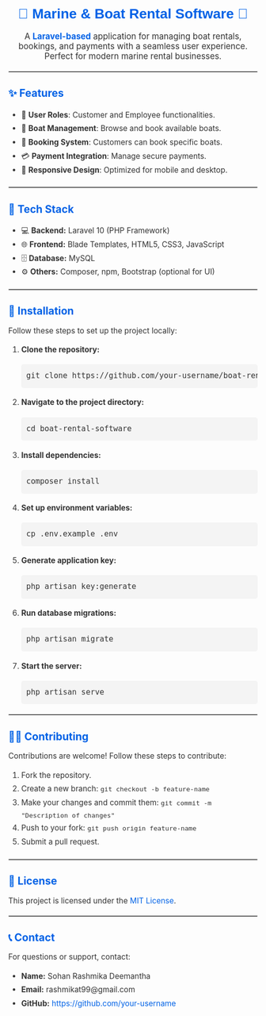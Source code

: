 <h1 style="text-align: center; color: #0062E6; font-family: Arial, sans-serif;">
    🌊 Marine & Boat Rental Software 🚤
</h1>

<p style="text-align: center; font-size: 1.2em; color: #333;">
    A <strong style="color: #0062E6;">Laravel-based</strong> application for managing boat rentals, bookings, and payments with a seamless user experience. Perfect for modern marine rental businesses.
</p>

<hr style="border: 1px solid #ccc; margin: 20px 0;">

<h2 style="color: #0062E6;">✨ Features</h2>
<ul style="font-size: 1.1em; line-height: 1.8; color: #333;">
    <li>🔑 <strong>User Roles</strong>: Customer and Employee functionalities.</li>
    <li>🚤 <strong>Boat Management</strong>: Browse and book available boats.</li>
    <li>📅 <strong>Booking System</strong>: Customers can book specific boats.</li>
    <li>💳 <strong>Payment Integration</strong>: Manage secure payments.</li>
    <li>📱 <strong>Responsive Design</strong>: Optimized for mobile and desktop.</li>
</ul>

<hr style="border: 1px solid #ccc; margin: 20px 0;">

<h2 style="color: #0062E6;">🔧 Tech Stack</h2>
<ul style="font-size: 1.1em; line-height: 1.8; color: #333;">
    <li>💻 <strong>Backend:</strong> Laravel 10 (PHP Framework)</li>
    <li>🌐 <strong>Frontend:</strong> Blade Templates, HTML5, CSS3, JavaScript</li>
    <li>🗄️ <strong>Database:</strong> MySQL</li>
    <li>⚙️ <strong>Others:</strong> Composer, npm, Bootstrap (optional for UI)</li>
</ul>

<hr style="border: 1px solid #ccc; margin: 20px 0;">

<h2 style="color: #0062E6;">🚀 Installation</h2>
<p style="font-size: 1.1em; color: #333;">
    Follow these steps to set up the project locally:
</p>

<ol style="font-size: 1.1em; line-height: 1.8; color: #333;">
    <li><strong>Clone the repository:</strong></li>
    <pre style="background-color: #f4f4f4; padding: 10px; border-radius: 5px;">git clone https://github.com/your-username/boat-rental-software.git</pre>
    <li><strong>Navigate to the project directory:</strong></li>
    <pre style="background-color: #f4f4f4; padding: 10px; border-radius: 5px;">cd boat-rental-software</pre>
    <li><strong>Install dependencies:</strong></li>
    <pre style="background-color: #f4f4f4; padding: 10px; border-radius: 5px;">composer install</pre>
    <li><strong>Set up environment variables:</strong></li>
    <pre style="background-color: #f4f4f4; padding: 10px; border-radius: 5px;">cp .env.example .env</pre>
    <li><strong>Generate application key:</strong></li>
    <pre style="background-color: #f4f4f4; padding: 10px; border-radius: 5px;">php artisan key:generate</pre>
    <li><strong>Run database migrations:</strong></li>
    <pre style="background-color: #f4f4f4; padding: 10px; border-radius: 5px;">php artisan migrate</pre>
    <li><strong>Start the server:</strong></li>
    <pre style="background-color: #f4f4f4; padding: 10px; border-radius: 5px;">php artisan serve</pre>
</ol>

<hr style="border: 1px solid #ccc; margin: 20px 0;">

<h2 style="color: #0062E6;">👩‍💻 Contributing</h2>
<p style="font-size: 1.1em; color: #333;">
    Contributions are welcome! Follow these steps to contribute:
</p>
<ol style="font-size: 1.1em; line-height: 1.8; color: #333;">
    <li>Fork the repository.</li>
    <li>Create a new branch: <code>git checkout -b feature-name</code></li>
    <li>Make your changes and commit them: <code>git commit -m "Description of changes"</code></li>
    <li>Push to your fork: <code>git push origin feature-name</code></li>
    <li>Submit a pull request.</li>
</ol>

<hr style="border: 1px solid #ccc; margin: 20px 0;">

<h2 style="color: #0062E6;">📄 License</h2>
<p style="font-size: 1.1em; color: #333;">
    This project is licensed under the <a href="LICENSE" style="color: #0062E6; text-decoration: none;">MIT License</a>.
</p>

<hr style="border: 1px solid #ccc; margin: 20px 0;">

<h2 style="color: #0062E6;">📞 Contact</h2>
<p style="font-size: 1.1em; color: #333;">
    For questions or support, contact:
</p>
<ul style="font-size: 1.1em; line-height: 1.8; color: #333;">
    <li><strong>Name:</strong> Sohan Rashmika Deemantha</li>
    <li><strong>Email:</strong> rashmikat99@gmail.com</li>
    <li><strong>GitHub:</strong> <a href="https://github.com/Sohan-Rashmika-Deemantha" style="color: #0062E6; text-decoration: none;">https://github.com/your-username</a></li>
</ul>
